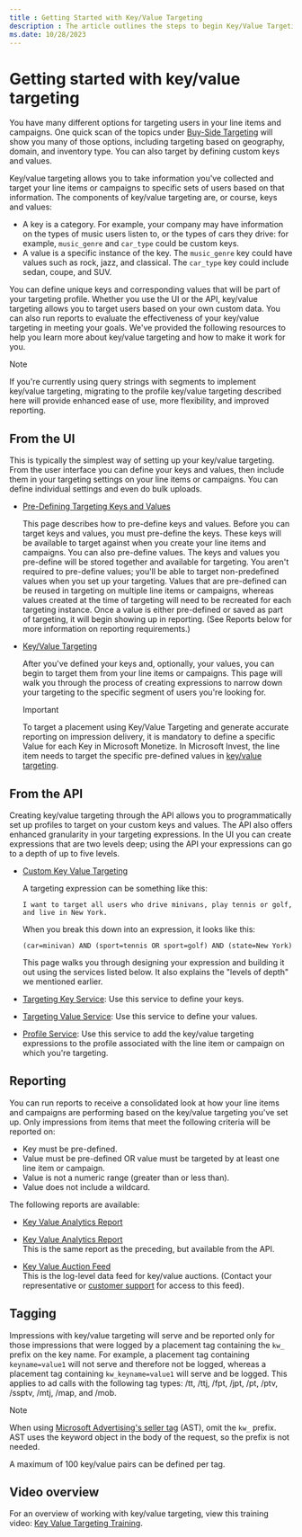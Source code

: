 ```yaml
---
title : Getting Started with Key/Value Targeting
description : The article outlines the steps to begin Key/Value Targeting.
ms.date: 10/28/2023
---
```


# Getting started with key/value targeting

You have many different options for targeting users in your line items and campaigns. One quick scan of the topics under [Buy-Side Targeting](buy-side-targeting.md)
will show you many of those options, including targeting based on geography, domain, and inventory type. You can also target by defining custom keys and values.

Key/value targeting allows you to take information you've collected and target your line items or campaigns to specific sets of users based on that information. The components of key/value targeting are, or course, keys and values:

- A key is a category. For example, your company may have information on the types of music users listen to, or the types of cars they drive: for example, `music_genre` and `car_type` could be custom keys.
- A value is a specific instance of the key. The `music_genre` key could have values such as rock, jazz, and classical. The `car_type` key could include sedan, coupe, and SUV.

You can define unique keys and corresponding values that will be part of your targeting profile. Whether you use the UI or the API, key/value targeting allows you to target users based on your own custom data. You can also run reports to evaluate the effectiveness of your key/value targeting in meeting your goals. We've provided the
following resources to help you learn more about key/value targeting and how to make it work for you.

> [!NOTE]
> If you're currently using query strings with segments to implement key/value targeting, migrating to the profile key/value targeting described here will provide enhanced ease of use, more flexibility, and improved reporting.

## From the UI

This is typically the simplest way of setting up your key/value targeting. From the user interface you can define your keys and values, then include them in your targeting settings on your line items or campaigns. You can define individual settings and even do bulk uploads.

- [Pre-Defining Targeting Keys and Values](pre-defining-targeting-keys-and-values.md)  

  This page describes how to pre-define keys and values. Before you can target keys and values, you must pre-define the keys. These keys will be available to target against when you create your line items and campaigns. You can also pre-define values. The keys and values you pre-define will be stored together and available for targeting. You
  aren't required to pre-define values; you'll be able to target non-predefined values when you set up your targeting. Values that are pre-defined can be reused in targeting on multiple line items or campaigns, whereas values created at the time of targeting will need to be recreated for each targeting instance. Once a value is either
  pre-defined or saved as part of targeting, it will begin showing up in reporting. (See Reports below for more information on reporting requirements.)

- [Key/Value Targeting](key-value-targeting.md)

  After you've defined your keys and, optionally, your values, you can begin to target them from your line items or campaigns. This page will walk you through the process of creating expressions to narrow down your targeting to the specific segment of users you're looking for.

  > [!IMPORTANT]
  > To target a placement using Key/Value Targeting and generate accurate reporting on impression delivery, it is mandatory to define a specific Value for each Key in
  > Microsoft Monetize. In Microsoft Invest, the line item needs to target the specific pre-defined values in [key/value targeting](key-value-targeting.md).

## From the API

Creating key/value targeting through the API allows you to programmatically set up profiles to target on your custom keys and values. The API also offers enhanced granularity in your targeting expressions. In the UI you can create expressions that are two levels deep; using the API your expressions can
go to a depth of up to five levels.

- [Custom Key Value Targeting](../digital-platform-api/custom-key-value-targeting.md)
  
  A targeting expression can be something like this:

  ```
  I want to target all users who drive minivans, play tennis or golf, and live in New York. 
  ```

  When you break this down into an expression, it looks like this:

  ```
  (car=minivan) AND (sport=tennis OR sport=golf) AND (state=New York) 
  ```

  This page walks you through designing your expression and building it out using the services listed below. It also explains the "levels of depth" we mentioned earlier.

- [Targeting Key Service](../digital-platform-api/targeting-key-service.md): Use this service to define your keys.

- [Targeting Value Service](../digital-platform-api/targeting-value-service.md): Use this service to define your values.

- [Profile Service](../digital-platform-api/profile-service.md): Use this service to add the key/value targeting expressions to the profile associated with the line item or
  campaign on which you're targeting.

## Reporting

You can run reports to receive a consolidated look at how your line items and campaigns are performing based on the key/value targeting you've set up. Only impressions from items that meet the following criteria will be reported on:

- Key must be pre-defined.
- Value must be pre-defined OR value must be targeted by at least one line item or campaign.
- Value is not a numeric range (greater than or less than).
- Value does not include a wildcard.

The following reports are available:

- [Key Value Analytics Report](key-value-analytics-report.md)
- [Key Value Analytics Report](../digital-platform-api/key-value-analytics-report.md)  
  This is the same report as the preceding, but available from the API.

- [Key Value Auction Feed](../log-level-data/key-value-auction-feed.md)  
  This is the log-level data feed for key/value auctions. (Contact your representative or [customer support](https://help.xandr.com) for access to this feed).

## Tagging

Impressions with key/value targeting will serve and be reported only for those impressions that were logged by a placement tag containing the `kw_` prefix on the key name. For example, a placement tag containing `keyname=value1` will not serve and therefore not be logged, whereas a placement tag containing `kw_keyname=value1` will serve and be logged.
This applies to ad calls with the following tag types: /tt, /ttj, /fpt, /jpt, /pt, /ptv, /ssptv, /mtj, /map, and /mob.

> [!NOTE]
> When using [Microsoft Advertising's seller tag](../seller-tag/seller-tag.md) (AST), omit the `kw_` prefix. AST uses the keyword object in the body of the request, so the prefix is not needed.

A maximum of 100 key/value pairs can be defined per tag.

## Video overview

For an overview of working with key/value targeting, view this training video: [Key Value Targeting Training](https://player.vimeo.com/video/212810941).
